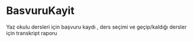 # BasvuruKayit
Yaz okulu dersleri için başvuru kaydı , ders seçimi ve geçip/kaldığı dersler için transkript raporu

